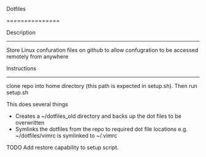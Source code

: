 Dotfiles

===============

Description

--------------

Store Linux confuration files on github to allow confugration to be accessed remotely from anywhere

Instructions

--------------

clone repo into home directory (this path is expected in setup.sh). Then run setup.sh

This does several things

* Creates a ~/dotfiles_old directory and backs up the dot files to be overwritten
* Symlinks the dotfiles from the repo to required dot file locations e.g. ~/dotfiles/vimrc is symlinked to ~/.vimrc

TODO
Add restore capability to setup script.
